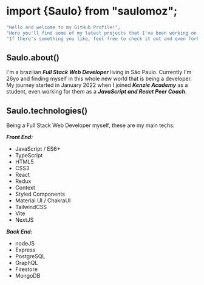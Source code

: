 # import {Saulo} from "saulomoz";

```js
"Hello and welcome to my GitHub Profile!";
"Here you'll find some of my latest projects that I've been working on.";
"If there's something you like, feel free to check it out and even fork it! 😊";
```

## Saulo.about()
I'm a brazilian ***Full Stack Web Developer*** living in São Paulo. Currently I'm 26yo and finding myself in this whole new world that is being a developer. My journey started in January 2022 when I joined ***Kenzie Academy*** as a student, even working for them as a ***JavaScript and React Peer Coach***.

## Saulo.technologies()

Being a Full Stack Web Developer myself, these are my main techs:

***Front End:***
 - JavaScript / ES6+
 - TypeScript
 - HTML5
 - CSS3
 - React
 - Redux
 - Context
 - Styled Components
 - Material UI / ChakraUI
 - TailwindCSS
 - Vite
 - NextJS

***Back End:***

 - nodeJS
 - Express
 - PostgreSQL
 - GraphQL
 - Firestore
 - MongoDB
